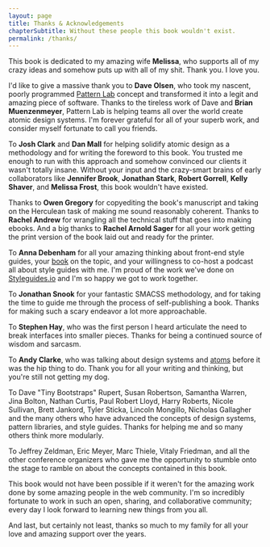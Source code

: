 ```yaml
---
layout: page
title: Thanks & Acknowledgements
chapterSubtitle: Without these people this book wouldn't exist.
permalink: /thanks/
---
```


This book is dedicated to my amazing wife __Melissa__, who supports all of my crazy ideas and somehow puts up with all of my shit. Thank you. I love you.

I'd like to give a massive thank you to __Dave Olsen__, who took my nascent, poorly programmed [Pattern Lab](http://patternlab.io) concept and transformed it into a legit and amazing piece of software. Thanks to the tireless work of Dave and __Brian Muenzenmeyer__, Pattern Lab is helping teams all over the world create atomic design systems. I'm forever grateful for all of your superb work, and consider myself fortunate to call you friends.

To __Josh Clark__ and __Dan Mall__ for helping solidify atomic design as a methodology and for writing the foreword to this book. You trusted me enough to run with this approach and somehow convinced our clients it wasn't totally insane. Without your input and the crazy-smart brains of early collaborators like __Jennifer Brook__, __Jonathan Stark__, __Robert Gorrell__, __Kelly Shaver__, and __Melissa Frost__, this book wouldn't have existed.

Thanks to __Owen Gregory__ for copyediting the book's manuscript and taking on the Herculean task of making me sound reasonably coherent. Thanks to __Rachel Andrew__ for wrangling all the technical stuff that goes into making ebooks. And a big thanks to __Rachel Arnold Sager__ for all your work getting the print version of the book laid out and ready for the printer.

To __Anna Debenham__ for all your amazing thinking about front-end style guides, your [book](http://maban.co.uk/projects/front-end-style-guides/) on the topic, and your willingness to co-host a podcast all about style guides with me. I'm proud of the work we've done on [Styleguides.io](http://styleguides.io/) and I'm so happy we got to work together.

To __Jonathan Snook__ for your fantastic SMACSS methodology, and for taking the time to guide me through the process of self-publishing a book. Thanks for making such a scary endeavor a lot more approachable.

To **Stephen Hay**, who was the first person I heard articulate the need to break interfaces into smaller pieces. Thanks for being a continued source of wisdom and sarcasm.

To __Andy Clarke__, who was talking about design systems and  [atoms](http://stuffandnonsense.co.uk/blog/about/an-extract-from-designing-atoms-and-elements) before it was the hip thing to do. Thank you for all your writing and thinking, but you're still not getting my dog.

To Dave "Tiny Bootstraps" Rupert, Susan Robertson, Samantha Warren, Jina Bolton, Nathan Curtis, Paul Robert Lloyd, Harry Roberts, Nicole Sullivan, Brett Jankord, Tyler Sticka, Lincoln Mongillo, Nicholas Gallagher and the many others who have advanced the concepts of design systems, pattern libraries, and style guides. Thanks for helping me and so many others think more modularly.

To Jeffrey Zeldman, Eric Meyer, Marc Thiele, Vitaly Friedman, and all the other conference organizers who gave me the opportunity to stumble onto the stage to ramble on about the concepts contained in this book.

This book would not have been possible if it weren't for the amazing work done by some amazing people in the web community. I'm so incredibly fortunate to work in such an open, sharing, and collaborative community; every day I look forward to learning new things from you all.

And last, but certainly not least, thanks so much to my family for all your love and amazing support over the years.
